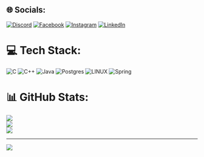 
## 🌐 Socials:
[![Discord](https://img.shields.io/badge/Discord-%237289DA.svg?logo=discord&logoColor=white)](https://discord.gg/AntipulAndreiul#9899) [![Facebook](https://img.shields.io/badge/Facebook-%231877F2.svg?logo=Facebook&logoColor=white)](https://facebook.com/andrei.antip.3) [![Instagram](https://img.shields.io/badge/Instagram-%23E4405F.svg?logo=Instagram&logoColor=white)](https://instagram.com/antipul_andreiul) [![LinkedIn](https://img.shields.io/badge/LinkedIn-%230077B5.svg?logo=linkedin&logoColor=white)](https://www.linkedin.com/in/andrei-antip-163820246/) 

# 💻 Tech Stack:
![C](https://img.shields.io/badge/c-%2300599C.svg?style=for-the-badge&logo=c&logoColor=white) ![C++](https://img.shields.io/badge/c++-%2300599C.svg?style=for-the-badge&logo=c%2B%2B&logoColor=white) ![Java](https://img.shields.io/badge/java-%23ED8B00.svg?style=for-the-badge&logo=java&logoColor=white) ![Postgres](https://img.shields.io/badge/postgres-%23316192.svg?style=for-the-badge&logo=postgresql&logoColor=white) ![LINUX](https://img.shields.io/badge/Linux-FCC624?style=for-the-badge&logo=linux&logoColor=black) ![Spring](https://img.shields.io/badge/spring-%236DB33F.svg?style=for-the-badge&logo=spring&logoColor=white)
# 📊 GitHub Stats:
![](https://github-readme-stats.vercel.app/api?username=Aligatrone&theme=radical&hide_border=false&include_all_commits=true&count_private=true)<br/>
![](https://github-readme-streak-stats.herokuapp.com/?user=Aligatrone&theme=radical&hide_border=false)<br/>
![](https://github-readme-stats.vercel.app/api/top-langs/?username=Aligatrone&theme=radical&hide_border=false&include_all_commits=true&count_private=true&layout=compact)

---
[![](https://visitcount.itsvg.in/api?id=Aligatrone&icon=3&color=6)](https://visitcount.itsvg.in)

<!-- Proudly created with GPRM ( https://gprm.itsvg.in ) -->
